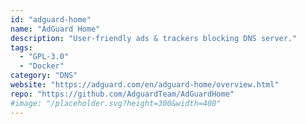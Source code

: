 ```yaml
---
id: "adguard-home"
name: "AdGuard Home"
description: "User-friendly ads & trackers blocking DNS server."
tags:
  - "GPL-3.0"
  - "Docker"
category: "DNS"
website: "https://adguard.com/en/adguard-home/overview.html"
repo: "https://github.com/AdguardTeam/AdGuardHome"
#image: "/placeholder.svg?height=300&width=400"
---
```


